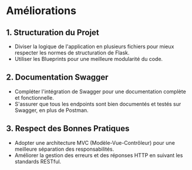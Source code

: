 # Améliorations

## 1. Structuration du Projet
- Diviser la logique de l'application en plusieurs fichiers pour mieux respecter les normes de structuration de Flask.
- Utiliser les Blueprints pour une meilleure modularité du code.

## 2. Documentation Swagger
- Compléter l'intégration de Swagger pour une documentation complète et fonctionnelle.
- S'assurer que tous les endpoints sont bien documentés et testés sur Swagger, en plus de Postman.

## 3. Respect des Bonnes Pratiques
- Adopter une architecture MVC (Modèle-Vue-Contrôleur) pour une meilleure séparation des responsabilités.
- Améliorer la gestion des erreurs et des réponses HTTP en suivant les standards RESTful.
